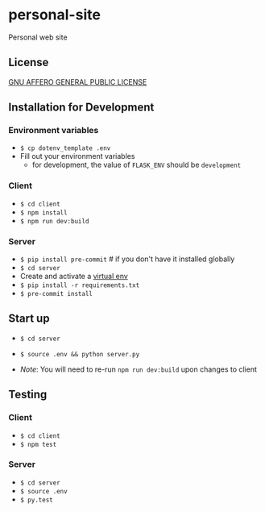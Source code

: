 # personal-site
Personal web site

## License
[GNU AFFERO GENERAL PUBLIC LICENSE](COPYING)

## Installation for Development
### Environment variables
  - `$ cp dotenv_template .env`
  - Fill out your environment variables
     - for development, the value of `FLASK_ENV` should be `development`

### Client
  - `$ cd client`
  - `$ npm install`
  - `$ npm run dev:build`

### Server
  - `$ pip install pre-commit` # if you don't have it installed globally
  - `$ cd server`
  - Create and activate a [virtual env](https://virtualenv.pypa.io/en/stable/)
  - `$ pip install -r requirements.txt`
  - `$ pre-commit install`

## Start up
  - `$ cd server`
  - `$ source .env && python server.py`

  - *Note*: You will need to re-run `npm run dev:build` upon changes to client

## Testing
### Client
  - `$ cd client`
  - `$ npm test`

### Server
  - `$ cd server`
  - `$ source .env`
  - `$ py.test`
